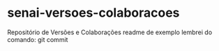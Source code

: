 # senai-versoes-colaboracoes
Repositório de Versões e Colaborações
readme de exemplo
lembrei do comando: git commit